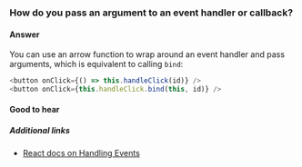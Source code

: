 ### How do you pass an argument to an event handler or callback?

#### Answer

You can use an arrow function to wrap around an event handler and pass arguments, which is equivalent to calling `bind`:

```js
<button onClick={() => this.handleClick(id)} />
<button onClick={this.handleClick.bind(this, id)} />
```

#### Good to hear

##### Additional links

- [React docs on Handling Events](https://reactjs.org/docs/handling-events.html)

<!-- tags: (react,javascript) -->

<!-- expertise: (1) -->
